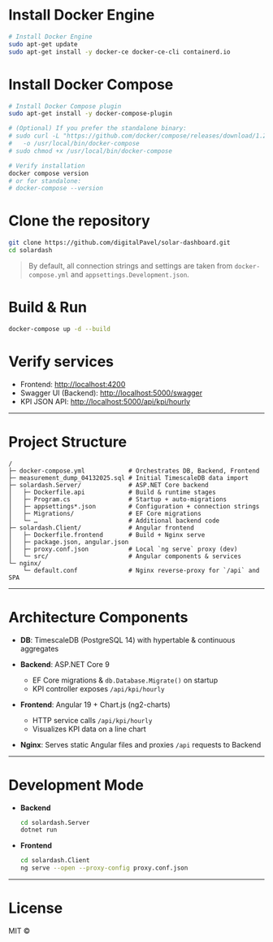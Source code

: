 # Install Docker Engine

```bash
# Install Docker Engine
sudo apt-get update
sudo apt-get install -y docker-ce docker-ce-cli containerd.io

```

# Install Docker Compose

```bash
# Install Docker Compose plugin
sudo apt-get install -y docker-compose-plugin

# (Optional) If you prefer the standalone binary:
# sudo curl -L "https://github.com/docker/compose/releases/download/1.29.2/docker-compose-$(uname -s)-$(uname -m)" \
#   -o /usr/local/bin/docker-compose
# sudo chmod +x /usr/local/bin/docker-compose

# Verify installation
docker compose version
# or for standalone:
# docker-compose --version
```

# Clone the repository

```bash
git clone https://github.com/digitalPavel/solar-dashboard.git
cd solardash
```

> By default, all connection strings and settings are taken from `docker-compose.yml` and `appsettings.Development.json`.

# Build & Run

```bash
docker-compose up -d --build
```

# Verify services

* Frontend:  [http://localhost:4200](http://localhost:4200)
* Swagger UI (Backend):  [http://localhost:5000/swagger](http://localhost:5000/swagger)
* KPI JSON API:  [http://localhost:5000/api/kpi/hourly](http://localhost:5000/api/kpi/hourly)

---

# Project Structure

```
/
├─ docker-compose.yml            # Orchestrates DB, Backend, Frontend
├─ measurement_dump_04132025.sql # Initial TimescaleDB data import
├─ solardash.Server/             # ASP.NET Core backend
│   ├─ Dockerfile.api            # Build & runtime stages
│   ├─ Program.cs                # Startup + auto-migrations
│   ├─ appsettings*.json         # Configuration + connection strings
│   ├─ Migrations/               # EF Core migrations
│   └─ …                         # Additional backend code
├─ solardash.Client/             # Angular frontend
│   ├─ Dockerfile.frontend       # Build + Nginx serve
│   ├─ package.json, angular.json
│   ├─ proxy.conf.json           # Local `ng serve` proxy (dev)
│   └─ src/                      # Angular components & services
└─ nginx/
    └─ default.conf              # Nginx reverse-proxy for `/api` and SPA
```

---

# Architecture Components

* **DB**: TimescaleDB (PostgreSQL 14) with hypertable & continuous aggregates
* **Backend**: ASP.NET Core 9

  * EF Core migrations & `db.Database.Migrate()` on startup
  * KPI controller exposes `/api/kpi/hourly`
* **Frontend**: Angular 19 + Chart.js (ng2-charts)

  * HTTP service calls `/api/kpi/hourly`
  * Visualizes KPI data on a line chart
* **Nginx**: Serves static Angular files and proxies `/api` requests to Backend

---

# Development Mode

* **Backend**

  ```bash
  cd solardash.Server
  dotnet run
  ```

* **Frontend**

  ```bash
  cd solardash.Client
  ng serve --open --proxy-config proxy.conf.json
  ```

---

# License

MIT ©&#x20;
